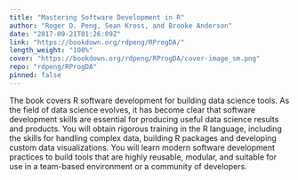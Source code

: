 ```yaml
---
title: "Mastering Software Development in R"
author: "Roger D. Peng, Sean Kross, and Brooke Anderson"
date: "2017-09-21T01:26:09Z"
link: "https://bookdown.org/rdpeng/RProgDA/"
length_weight: "100%"
cover: "https://bookdown.org/rdpeng/RProgDA/cover-image_sm.png"
repo: "rdpeng/RProgDA"
pinned: false
---
```


The book covers R software development for building data science tools. As the field of data science evolves, it has become clear that software development skills are essential for producing useful data science results and products. You will obtain rigorous training in the R language, including the skills for handling complex data, building R packages and developing custom data visualizations. You will learn modern software development practices to build tools that are highly reusable, modular, and suitable for use in a team-based environment or a community of developers.
